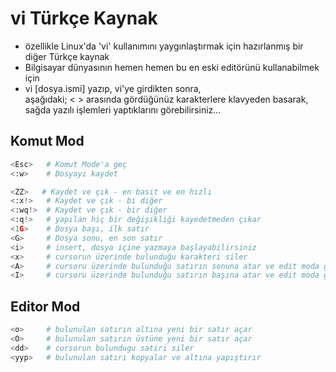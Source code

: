 # vi Türkçe Kaynak
* özellikle Linux'da 'vi' kullanımını yaygınlaştırmak için hazırlanmış bir diğer Türkçe kaynak
* Bilgisayar dünyasının hemen hemen bu en eski editörünü kullanabilmek için
* vi [dosya.ismi] yazıp, vi'ye girdikten sonra,
  <br>aşağıdaki;
  <  > arasında gördüğünüz karakterlere klavyeden basarak, sağda yazılı işlemleri yaptıklarını görebilirsiniz...

Komut Mod
---------
```python
<Esc>   # Komut Mode'a geç
<:w>    # Dosyayı kaydet

<ZZ>   # Kaydet ve çık - en basit ve en hızlı
<:x!>   # Kaydet ve çık - bi diğer
<:wq!>  # Kaydet ve çık - bir diğer
<:q!>   # yapılan hiç bir değişikliği kayedetmeden çıkar
<1G>    # Dosya başı, ilk satır
<G>     # Dosya sonu, en son satır
<i>     # insert, dosya içine yazmaya başlayabilirsiniz
<x>     # cursorun üzerinde bulunduğu karakteri siler
<A>     # cursoru üzerinde bulunduğu satırın sonuna atar ve edit moda geçer
<I>     # cursoru üzerinde bulunduğu satırın başına atar ve edit moda geçer
```

Editor Mod
----------
```python
<o>     # bulunulan satırın altına yeni bir satır açar
<O>     # bulunulan satırın üstüne yeni bir satır açar
<dd>    # cursorun bulundugu satiri siler
<yyp>   # bulunulan satırı kopyalar ve altına yapıştırır
```
